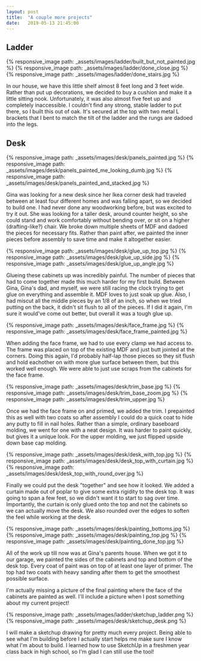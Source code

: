 ```yaml
---
layout: post
title:  "A couple more projects"
date:   2019-05-13 21:45:00
---
```


## Ladder

<div class="photo-section">
  <div class="photos">
    {% responsive_image path: _assets/images/ladder/built_but_not_painted.jpg %}
    {% responsive_image path: _assets/images/ladder/done_close.jpg %}
    {% responsive_image path: _assets/images/ladder/done_stairs.jpg %}
  </div>
  <p>
    In our house, we have this little shelf almost 8 feet long and 3 feet wide. Rather than put up decorations, we decided to buy a cushion and make it a little sitting nook. Unfortunately, it was also almost five feet up and completely inaccessible. I couldn't find any strong, stable ladder to put there, so I built this out of oak. It's secured at the top with two metal L brackets that I bent to match the tilt of the ladder and the rungs are dadoed into the legs.
  </p>
</div>

## Desk

<div class="photo-section">
  <div class="photos">
    {% responsive_image path: _assets/images/desk/panels_painted.jpg %}
    {% responsive_image path: _assets/images/desk/panels_painted_me_looking_dumb.jpg %}
    {% responsive_image path: _assets/images/desk/panels_painted_and_stacked.jpg %}
  </div>
  <p>
    Gina was looking for a new desk since her Ikea corner desk had traveled between at least four different homes and was falling apart, so we decided to build one. I had never done any woodworking before, but was excited to try it out. She was looking for a taller desk, around counter height, so she could stand and work comfortably without bending over, or sit on a higher (drafting-like?) chair. We broke down multiple sheets of MDF and dadoed the pieces for necessary fits. Rather than paint after, we painted the inner pieces before assembly to save time and make it altogether easier.
  </p>
</div>

<div class="photo-section">
  <div class="photos">
    {% responsive_image path: _assets/images/desk/glue_up_top.jpg %}
    {% responsive_image path: _assets/images/desk/glue_up_side.jpg %}
    {% responsive_image path: _assets/images/desk/glue_up_angle.jpg %}
  </div>
  <p>
    Glueing these cabinets up was incredibly painful. The number of pieces that had to come together made this much harder for my first build. Between Gina, Gina's dad, and myself, we were still racing the clock trying to get glue on everything and assemble it. MDF loves to just soak up glue. Also, I had miscut all the middle pieces by an 1/8 of an inch, so when we tried putting on the back, it didn't sit flush to all of the pieces. If I did it again, I'm sure it would've come out better, but overall it was a tough glue up.
  </p>
</div>

<div class="photo-section">
  <div class="photos">
    {% responsive_image path: _assets/images/desk/face_frame.jpg %}
    {% responsive_image path: _assets/images/desk/face_frame_painted.jpg %}
  </div>
  <p>
    When adding the face frame, we had to use every clamp we had access to. The frame was placed on top of the existing MDF and just butt jointed at the corners. Doing this again, I'd probably half-lap those pieces so they sit flush and hold eachother on with more glue surface between them, but this worked well enough. We were able to just use scraps from the cabinets for the face frame.
  </p>
</div>

<div class="photo-section">
  <div class="photos">
    {% responsive_image path: _assets/images/desk/trim_base.jpg %}
    {% responsive_image path: _assets/images/desk/trim_base_zoom.jpg %}
    {% responsive_image path: _assets/images/desk/trim_upper.jpg %}
  </div>
  <p>
    Once we had the face frame on and primed, we added the trim. I prepainted this as well with two coats so after assembly I could do a quick coat to hide any putty to fill in nail holes. Rather than a simple, ordinary baseboard molding, we went for one with a neat design. It was harder to paint quickly, but gives it a unique look. For the upper molding, we just flipped upside down base cap molding.
  </p>
</div>

<div class="photo-section">
  <div class="photos">
    {% responsive_image path: _assets/images/desk/desk_with_top.jpg %}
    {% responsive_image path: _assets/images/desk/desk_top_with_curtain.jpg %}
    {% responsive_image path: _assets/images/desk/desk_top_with_round_over.jpg %}
  </div>
  <p>
    Finally we could put the desk "together" and see how it looked. We added a curtain made out of poplar to give some extra rigidity to the desk top. It was going to span a few feet, so we didn't want it to start to sag over time. Importantly, the curtain is only glued onto the top and not the cabinets so we can actually move the desk. We also rounded over the edges to soften the feel while working at the desk.
  </p>
</div>

<div class="photo-section">
  <div class="photos">
    {% responsive_image path: _assets/images/desk/painting_bottoms.jpg %}
    {% responsive_image path: _assets/images/desk/painting_top.jpg %}
    {% responsive_image path: _assets/images/desk/painting_done_top.jpg %}
  </div>
  <p>
    All of the work up till now was at Gina's parents house. When we got it to our garage, we painted the sides of the cabinets and top and bottom of the desk top. Every coat of paint was on top of at least one layer of primer. The top had two coats with heavy sanding after them to get the smoothest possible surface.
  </p>
  <p>
    I'm actually missing a picture of the final painting where the face of the cabinets are painted as well. I'll include a picture when I post something about my current project!
  </p>
</div>

<div class="photo-section">
  <div class="photos">
    {% responsive_image path: _assets/images/ladder/sketchup_ladder.png %}
    {% responsive_image path: _assets/images/desk/sketchup_desk.png %}
  </div>
  <p>
    I will make a sketchup drawing for pretty much every project. Being able to see what I'm building before I actually start helps me make sure I know what I'm about to build. I learned how to use SketchUp in a freshmen year class back in high school, so I'm glad I can still use the tool!
  </p>
</div>
